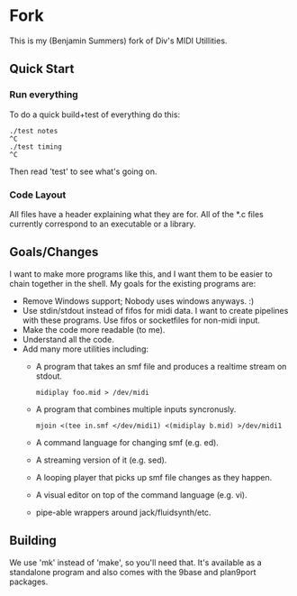 # Fork
This is my (Benjamin Summers) fork of Div's MIDI Utillities.

## Quick Start
### Run everything
To do a quick build+test of everything do this:

	./test notes
	^C
	./test timing
	^C

Then read 'test' to see what's going on.

### Code Layout
All files have a header explaining what they are for.  All of the *.c
files currently correspond to an executable or a library.

## Goals/Changes
I want to make more programs like this, and I want them to be easier to
chain together in the shell.  My goals for the existing programs are:

- Remove Windows support; Nobody uses windows anyways.  :)
- Use stdin/stdout instead of fifos for midi data.  I want to create
  pipelines with these programs.  Use fifos or socketfiles for non-midi
  input.
- Make the code more readable (to me).
- Understand all the code.
- Add many more utilities including:
  - A program that takes an smf file and produces a realtime stream on
    stdout.

        midiplay foo.mid > /dev/midi

  - A program that combines multiple inputs syncronusly.

        mjoin <(tee in.smf </dev/midi1) <(midiplay b.mid) >/dev/midi1

  - A command language for changing smf (e.g. ed).
  - A streaming version of it (e.g. sed).
  - A looping player that picks up smf file changes as they happen.
  - A visual editor on top of the command language (e.g. vi).
  - pipe-able wrappers around jack/fluidsynth/etc.

## Building
We use 'mk' instead of 'make', so you'll need that.  It's available as a
standalone program and also comes with the 9base and plan9port packages.
